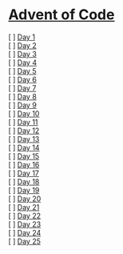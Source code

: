 # [Advent of Code](https://adventofcode.com/2018)

[ ] [Day 1](https://github.com/freakdran/Adventskalender/tree/master/2018/01)<br>
[ ] [Day 2](https://github.com/freakdran/Adventskalender/tree/master/2018/02)<br>
[ ] [Day 3](https://github.com/freakdran/Adventskalender/tree/master/2018/03)<br>
[ ] [Day 4](https://github.com/freakdran/Adventskalender/tree/master/2018/04)<br>
[ ] [Day 5](https://github.com/freakdran/Adventskalender/tree/master/2018/05)<br>
[ ] [Day 6](https://github.com/freakdran/Adventskalender/tree/master/2018/06)<br>
[ ] [Day 7](https://github.com/freakdran/Adventskalender/tree/master/2018/07)<br>
[ ] [Day 8](https://github.com/freakdran/Adventskalender/tree/master/2018/08)<br>
[ ] [Day 9](https://github.com/freakdran/Adventskalender/tree/master/2018/09)<br>
[ ] [Day 10](https://github.com/freakdran/Adventskalender/tree/master/2018/10)<br>
[ ] [Day 11](https://github.com/freakdran/Adventskalender/tree/master/2018/11)<br>
[ ] [Day 12](https://github.com/freakdran/Adventskalender/tree/master/2018/12)<br>
[ ] [Day 13](https://github.com/freakdran/Adventskalender/tree/master/2018/13)<br>
[ ] [Day 14](https://github.com/freakdran/Adventskalender/tree/master/2018/14)<br>
[ ] [Day 15](https://github.com/freakdran/Adventskalender/tree/master/2018/15)<br>
[ ] [Day 16](https://github.com/freakdran/Adventskalender/tree/master/2018/16)<br>
[ ] [Day 17](https://github.com/freakdran/Adventskalender/tree/master/2018/17)<br>
[ ] [Day 18](https://github.com/freakdran/Adventskalender/tree/master/2018/18)<br>
[ ] [Day 19](https://github.com/freakdran/Adventskalender/tree/master/2018/19)<br>
[ ] [Day 20](https://github.com/freakdran/Adventskalender/tree/master/2018/20)<br>
[ ] [Day 21](https://github.com/freakdran/Adventskalender/tree/master/2018/21)<br>
[ ] [Day 22](https://github.com/freakdran/Adventskalender/tree/master/2018/22)<br>
[ ] [Day 23](https://github.com/freakdran/Adventskalender/tree/master/2018/23)<br>
[ ] [Day 24](https://github.com/freakdran/Adventskalender/tree/master/2018/24)<br>
[ ] [Day 25](https://github.com/freakdran/Adventskalender/tree/master/2018/25)<br>
